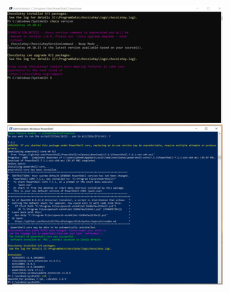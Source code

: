 ![choco](tooling-assignments/choco-version.jpg "choco")
![pcore](tooling-assignments/powershell-1.jpg "powershell core")

